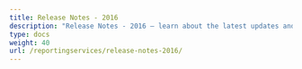 ```yaml
---
title: Release Notes - 2016
description: "Release Notes - 2016 – learn about the latest updates and fixes."
type: docs
weight: 40
url: /reportingservices/release-notes-2016/
---
```



